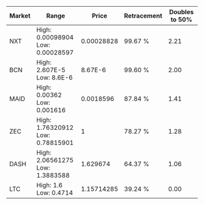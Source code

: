 | Market | Range | Price| Retracement | Doubles to 50% |
| --- | --- | --- | --- | --- |
| NXT | High: 0.00098904<br />Low: 0.00028597 | 0.00028828 | 99.67 % | 2.21 |
| BCN | High: 2.607E-5<br />Low: 8.6E-6 | 8.67E-6 | 99.60 % | 2.00 |
| MAID | High: 0.00362<br />Low: 0.001616 | 0.0018596 | 87.84 % | 1.41 |
| ZEC | High: 1.76320912<br />Low: 0.78815901 | 1 | 78.27 % | 1.28 |
| DASH | High: 2.06561275<br />Low: 1.3883588 | 1.629674 | 64.37 % | 1.06 |
| LTC | High: 1.6<br />Low: 0.4714 | 1.15714285 | 39.24 % | 0.00 |
